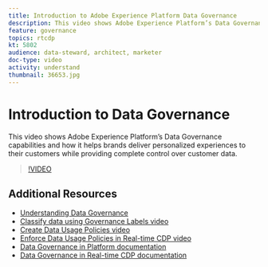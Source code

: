```yaml
---
title: Introduction to Adobe Experience Platform Data Governance
description: This video shows Adobe Experience Platform’s Data Governance capabilities and how it helps brands deliver personalized experiences to their customers while providing complete control over customer data.
feature: governance
topics: rtcdp
kt: 5802
audience: data-steward, architect, marketer
doc-type: video
activity: understand
thumbnail: 36653.jpg
---
```


# Introduction to Data Governance

This video shows Adobe Experience Platform’s Data Governance capabilities and how it helps brands deliver personalized experiences to their customers while providing complete control over customer data.

>[!VIDEO](https://video.tv.adobe.com/v/36653?quality=12)

## Additional Resources

* [Understanding Data Governance](understanding-data-governance.md)
* [Classify data using Governance Labels video](classify-data-using-governance-labels.md)
* [Create Data Usage Policies video](create-data-usage-policies.md)
* [Enforce Data Usage Policies in Real-time CDP video](enforce-data-usage-policies-in-real-time-cdp.md)
* [Data Governance in Platform documentation](https://docs.adobe.com/content/help/en/experience-platform/data-governance/home.html)
* [Data Governance in Real-time CDP documentation](https://docs.adobe.com/content/help/en/experience-platform/rtcdp/privacy/data-governance-overview.html)
